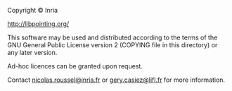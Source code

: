 Copyright © Inria

http://libpointing.org/

This software may be used and distributed according to the terms of
the GNU General Public License version 2 (COPYING file in this
directory) or any later version.

Ad-hoc licences can be granted upon request.

Contact nicolas.roussel@inria.fr or gery.casiez@lifl.fr for more
information.
